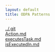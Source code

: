 ```yaml
---
layout: default
title: ODPA Patterns
---
```

  
[../.git](../.git)  
[Action.md](../.gitAction)  
[executesTask.md](../BasicPlan/executesTask)  
[isExecutedIn.md](../.gitBasicPlan/isExecutedIn)  
